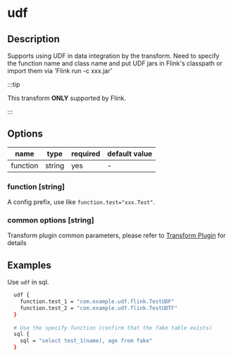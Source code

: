 # udf

## Description

Supports using UDF in data integration by the transform.
Need to specify the function name and class name and put UDF jars in Flink's classpath or import them via 'Flink run -c xxx.jar'

:::tip

This transform **ONLY** supported by Flink.

:::

## Options

| name           | type        | required | default value |
| -------------- | ----------- | -------- | ------------- |
| function       | string      | yes      | -             |

### function [string]

A config prefix, use like `function.test="xxx.Test"`.

### common options [string]

Transform plugin common parameters, please refer to [Transform Plugin](common-options.mdx) for details

## Examples

Use `udf` in sql.

```bash
  udf {
    function.test_1 = "com.example.udf.flink.TestUDF"
    function.test_2 = "com.example.udf.flink.TestUDTF"
  }
  
  # Use the specify function (confirm that the fake table exists)
  sql {
    sql = "select test_1(name), age from fake"
  }
```
